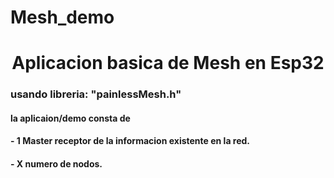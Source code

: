 # Mesh_demo
 <H1> <center>Aplicacion basica de Mesh en Esp32</center></H1>

<H3>usando libreria: "painlessMesh.h"</H3>

<H4>la aplicaion/demo consta de</H4> 

<H4>
- 1 Master receptor de la informacion existente en la red.</H4>
<H4>- X numero de nodos.</H4>

